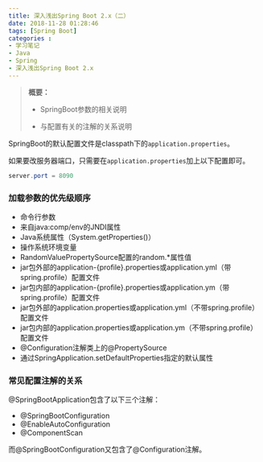 ```yaml
---
title: 深入浅出Spring Boot 2.x（二）
date: 2018-11-28 01:28:46
tags: [Spring Boot]
categories :
- 学习笔记
- Java
- Spring
- 深入浅出Spring Boot 2.x
---
```


> **概要：**
>
> - SpringBoot参数的相关说明
>
> - 与配置有关的注解的关系说明

SpringBoot的默认配置文件是classpath下的`application.properties`。

如果要改服务器端口，只需要在`application.properties`加上以下配置即可。

```java
server.port = 8090
```



### 加载参数的优先级顺序

- 命令行参数
- 来自java:comp/env的JNDI属性
- Java系统属性（System.getProperties()）
- 操作系统环境变量
- RandomValuePropertySource配置的random.*属性值
- jar包外部的application-{profile}.properties或application.yml（带spring.profile）配置文件
- jar包内部的application-{profile}.properties或application.ym（带spring.profile）配置文件
- jar包外部的application.properties或application.yml（不带spring.profile）配置文件
- jar包内部的application.properties或application.ym（不带spring.profile）配置文件
- @Configuration注解类上的@PropertySource
- 通过SpringApplication.setDefaultProperties指定的默认属性



### 常见配置注解的关系

@SpringBootApplication包含了以下三个注解：

- @SpringBootConfiguration
- @EnableAutoConfiguration
- @ComponentScan

而@SpringBootConfiguration又包含了@Configuration注解。